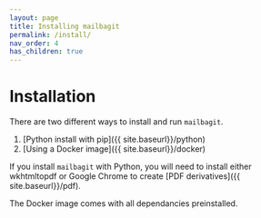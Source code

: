 ```yaml
---
layout: page
title: Installing mailbagit
permalink: /install/
nav_order: 4
has_children: true
---
```


# Installation

There are two different ways to install and run `mailbagit`.

1. [Python install with pip]({{ site.baseurl}}/python)
2. [Using a Docker image]({{ site.baseurl}}/docker)

If you install `mailbagit` with Python, you will need to install either wkhtmltopdf or Google Chrome to create [PDF derivatives]({{ site.baseurl}}/pdf).

The Docker image comes with all dependancies preinstalled.